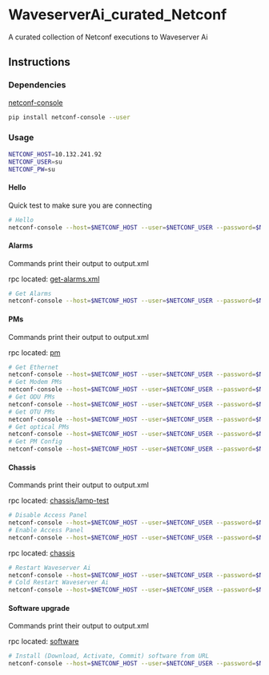 # WaveserverAi_curated_Netconf

A curated collection of Netconf executions to Waveserver Ai

## Instructions

### Dependencies

[netconf-console](https://pypi.org/project/netconf-console/)

```bash
pip install netconf-console --user
```

### Usage

```bash
NETCONF_HOST=10.132.241.92
NETCONF_USER=su
NETCONF_PW=su
```

#### Hello

Quick test to make sure you are connecting

```bash
# Hello
netconf-console --host=$NETCONF_HOST --user=$NETCONF_USER --password=$NETCONF_PW --port=830 --hello
```

#### Alarms

Commands print their output to output.xml

rpc located: [get-alarms.xml](alarm/get-alarms.xml)

```bash
# Get Alarms
netconf-console --host=$NETCONF_HOST --user=$NETCONF_USER --password=$NETCONF_PW --port=830 --rpc=alarm/get-alarms.xml > output.xml
```

#### PMs

Commands print their output to output.xml

rpc located: [pm](pm)

```bash
# Get Ethernet
netconf-console --host=$NETCONF_HOST --user=$NETCONF_USER --password=$NETCONF_PW --port=830 --rpc=pm/get-pm-ethernet.xml > output.xml
# Get Modem PMs
netconf-console --host=$NETCONF_HOST --user=$NETCONF_USER --password=$NETCONF_PW --port=830 --rpc=pm/get-pm-modem.xml > output.xml
# Get ODU PMs
netconf-console --host=$NETCONF_HOST --user=$NETCONF_USER --password=$NETCONF_PW --port=830 --rpc=pm/get-pm-odu.xml > output.xml
# Get OTU PMs
netconf-console --host=$NETCONF_HOST --user=$NETCONF_USER --password=$NETCONF_PW --port=830 --rpc=pm/get-pm-otu.xml > output.xml
# Get optical PMs
netconf-console --host=$NETCONF_HOST --user=$NETCONF_USER --password=$NETCONF_PW --port=830 --rpc=pm/get-pm-optical-power.xml > output.xml
# Get PM Config
netconf-console --host=$NETCONF_HOST --user=$NETCONF_USER --password=$NETCONF_PW --port=830 --rpc=pm/get-global-config.xml > output.xml
```

#### Chassis

Commands print their output to output.xml

rpc located: [chassis/lamp-test](chassis/lamp-test)

```bash
# Disable Access Panel
netconf-console --host=$NETCONF_HOST --user=$NETCONF_USER --password=$NETCONF_PW --port=830 --rpc=chassis/lamp-test/panel-disable.xml > output.xml
# Enable Access Panel
netconf-console --host=$NETCONF_HOST --user=$NETCONF_USER --password=$NETCONF_PW --port=830 --rpc=chassis/lamp-test/panel-enable.xml > output.xml
```

rpc located: [chassis](chassis)

```bash
# Restart Waveserver Ai
netconf-console --host=$NETCONF_HOST --user=$NETCONF_USER --password=$NETCONF_PW --port=830 --rpc=chassis/restart.xml > output.xml
# Cold Restart Waveserver Ai
netconf-console --host=$NETCONF_HOST --user=$NETCONF_USER --password=$NETCONF_PW --port=830 --rpc=chassis/restart-cold.xml > output.xml
```

#### Software upgrade

Commands print their output to output.xml

rpc located: [software](software)

```bash
# Install (Download, Activate, Commit) software from URL
netconf-console --host=$NETCONF_HOST --user=$NETCONF_USER --password=$NETCONF_PW --port=830 --rpc=software/install.xml > output.xml
```
